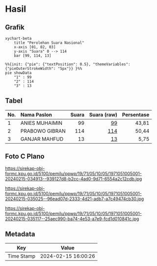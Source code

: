 # Hasil

## Grafik

```mermaid
xychart-beta
    title "Perolehan Suara Nasional"
    x-axis [01, 02, 03]
    y-axis "Suara" 0 --> 114
    bar [99, 114, 13]
```

```mermaid
%%{init: {"pie": {"textPosition": 0.5}, "themeVariables": {"pieOuterStrokeWidth": "5px"}} }%%
pie showData
    "1" : 99
    "2" : 114
    "3" : 13
```

## Tabel

| No. | Nama Paslon    | Suara | Suara (raw) | Persentase |
|:--- |:-------------- | -----:| -----------:| ----------:|
| 1   | ANIES MUHAIMIN | 99    | [99][p-1]   | 43,81      |
| 2   | PRABOWO GIBRAN | 114   | [114][p-2]  | 50,44      |
| 3   | GANJAR MAHFUD  | 13    | [13][p-3]   | 5,75       |


[p-1]: https://github.com/gigit-pemilu/pemilu-2024/blob/main/pilpres/hitung-suara/sub/19-kepulauan-bangka-belitung/sub/71-kota-pangkal-pinang/sub/05-gerunggang/sub/1005-tua-tunu-indah/sub/001-tps/sub/paslon-1.txt
[p-2]: https://github.com/gigit-pemilu/pemilu-2024/blob/main/pilpres/hitung-suara/sub/19-kepulauan-bangka-belitung/sub/71-kota-pangkal-pinang/sub/05-gerunggang/sub/1005-tua-tunu-indah/sub/001-tps/sub/paslon-2.txt
[p-3]: https://github.com/gigit-pemilu/pemilu-2024/blob/main/pilpres/hitung-suara/sub/19-kepulauan-bangka-belitung/sub/71-kota-pangkal-pinang/sub/05-gerunggang/sub/1005-tua-tunu-indah/sub/001-tps/sub/paslon-3.txt

## Foto C Plano

https://sirekap-obj-formc.kpu.go.id/5100/pemilu/ppwp/19/71/05/10/05/1971051005001-20240215-034913--939127d8-b2cc-4ad0-9d71-6554a2c12cdb.jpg

https://sirekap-obj-formc.kpu.go.id/5100/pemilu/ppwp/19/71/05/10/05/1971051005001-20240215-035025--96ead07d-2333-4d21-adb7-a7c49474cb30.jpg

https://sirekap-obj-formc.kpu.go.id/5100/pemilu/ppwp/19/71/05/10/05/1971051005001-20240215-035117--25aec990-ba74-4e53-a7e9-fcd1d010841c.jpg


## Metadata

| Key        | Value               |
| ---------- | ------------------- |
| Time Stamp | 2024-02-15 16:00:26 |



